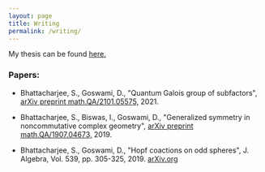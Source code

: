 ```yaml
---
layout: page
title: Writing
permalink: /writing/
---
```


My thesis can be found [here.](http://library.isical.ac.in:8080/jspui/bitstream/123456789/7092/3/20201016-SuvrajitBhattacharjee-Thesis-rev2.pdf)

### Papers:

- Bhattacharjee, S., Goswami, D., "Quantum Galois group of subfactors", [arXiv preprint math.QA/2101.05575,](https://arxiv.org/abs/2101.05575) 2021.

- Bhattacharjee, S., Biswas, I., Goswami, D., "Generalized symmetry in noncommutative complex geometry", [arXiv preprint math.QA/1907.04673,](https://arxiv.org/abs/1907.04673) 2019.

- Bhattacharjee, S., Goswami, D., "Hopf coactions on odd spheres", J. Algebra, Vol. 539, pp. 305-325, 2019. [arXiv.org](https://arxiv.org/abs/1808.08698)